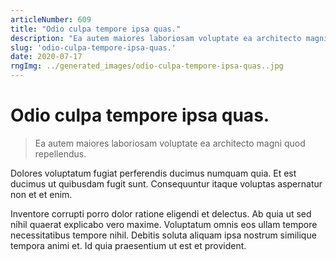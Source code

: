 ```yaml
---
articleNumber: 609
title: "Odio culpa tempore ipsa quas."
description: "Ea autem maiores laboriosam voluptate ea architecto magni quod repellendus."
slug: 'odio-culpa-tempore-ipsa-quas.'
date: 2020-07-17
rngImg: ../generated_images/odio-culpa-tempore-ipsa-quas..jpg
---
```


# Odio culpa tempore ipsa quas.

> Ea autem maiores laboriosam voluptate ea architecto magni quod repellendus.

Dolores voluptatum fugiat perferendis ducimus numquam quia. Et est ducimus ut quibusdam fugit sunt. Consequuntur itaque voluptas aspernatur non et et enim.
 Inventore corrupti porro dolor ratione eligendi et delectus. Ab quia ut sed nihil quaerat explicabo vero maxime. Voluptatum omnis eos ullam tempore necessitatibus tempore nihil. Debitis soluta aliquam ipsa nostrum similique tempora animi et. Id quia praesentium ut est et provident.
